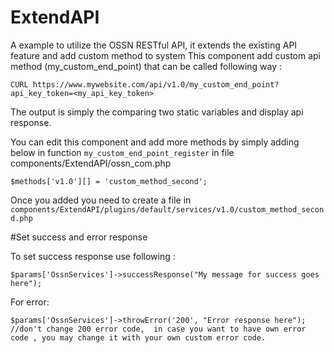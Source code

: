 # ExtendAPI
A example to utilize the OSSN RESTful API,  it extends the existing API feature and add custom method to system
This component add custom api method (my_custom_end_point) that can be called following way :

    CURL https://www.mywebsite.com/api/v1.0/my_custom_end_point?api_key_token=<my_api_key_token>

The output is simply the comparing two static variables and display api response.

You can edit this component and add more methods by simply adding below in function `my_custom_end_point_register` in file components/ExtendAPI/ossn_com.php

    $methods['v1.0'][] = 'custom_method_second';

Once you added you need to create a file in `components/ExtendAPI/plugins/default/services/v1.0/custom_method_second.php`

#Set success and error response

To set success response use following :

    $params['OssnServices']->successResponse("My message for success goes here");	

For error:

    $params['OssnServices']->throwError('200', "Error response here"); //don't change 200 error code,  in case you want to have own error code , you may change it with your own custom error code.
    
    
